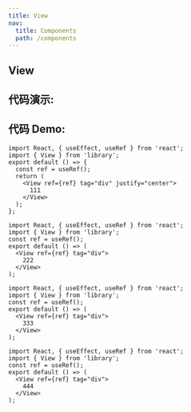 ```yaml
---
title: View
nav:
  title: Components
  path: /components
---
```


## View

## 代码演示:

<code  src="./demo.tsx"  identifier="view-demo-phone" phone></code>

## 代码 Demo:

```tsx
import React, { useEffect, useRef } from 'react';
import { View } from 'library';
export default () => {
  const ref = useRef();
  return (
    <View ref={ref} tag="div" justify="center">
      111
    </View>
  );
};
```

```tsx
import React, { useEffect, useRef } from 'react';
import { View } from 'library';
const ref = useRef();
export default () => (
  <View ref={ref} tag="div">
    222
  </View>
);
```

```tsx
import React, { useEffect, useRef } from 'react';
import { View } from 'library';
const ref = useRef();
export default () => (
  <View ref={ref} tag="div">
    333
  </View>
);
```

```tsx
import React, { useEffect, useRef } from 'react';
import { View } from 'library';
const ref = useRef();
export default () => (
  <View ref={ref} tag="div">
    444
  </View>
);
```

<API></API>
